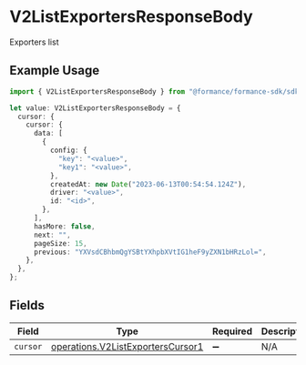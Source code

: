 # V2ListExportersResponseBody

Exporters list

## Example Usage

```typescript
import { V2ListExportersResponseBody } from "@formance/formance-sdk/sdk/models/operations";

let value: V2ListExportersResponseBody = {
  cursor: {
    cursor: {
      data: [
        {
          config: {
            "key": "<value>",
            "key1": "<value>",
          },
          createdAt: new Date("2023-06-13T00:54:54.124Z"),
          driver: "<value>",
          id: "<id>",
        },
      ],
      hasMore: false,
      next: "",
      pageSize: 15,
      previous: "YXVsdCBhbmQgYSBtYXhpbXVtIG1heF9yZXN1bHRzLol=",
    },
  },
};
```

## Fields

| Field                                                                                         | Type                                                                                          | Required                                                                                      | Description                                                                                   |
| --------------------------------------------------------------------------------------------- | --------------------------------------------------------------------------------------------- | --------------------------------------------------------------------------------------------- | --------------------------------------------------------------------------------------------- |
| `cursor`                                                                                      | [operations.V2ListExportersCursor1](../../../sdk/models/operations/v2listexporterscursor1.md) | :heavy_minus_sign:                                                                            | N/A                                                                                           |